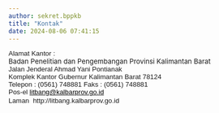 ```yaml
---
author: sekret.bppkb
title: "Kontak"
date: 2024-08-06 07:41:15
---
```

<p style="margin: 0cm; text-align: left;"><span style="font-family: Arial, sans-serif; font-size: 10pt;"><span style="vertical-align: inherit;"><span style="vertical-align: inherit;"><span style="vertical-align: inherit;"><span style="vertical-align: inherit;"><span style="vertical-align: inherit;"><span style="vertical-align: inherit;">Alamat Kantor :</span></span></span></span></span></span></span></p>

<p style="margin: 0cm; text-align: left;"><span style="vertical-align: inherit; font-size: 10pt;"><span style="vertical-align: inherit;"><span style="vertical-align: inherit;"><span style="vertical-align: inherit;"><span style="vertical-align: inherit;"><span style="vertical-align: inherit;">Badan Penelitian dan Pengembangan Provinsi Kalimantan Barat</span></span></span></span></span></span></p>

<p style="margin: 0cm; text-align: left;"><span style="font-family: Arial, sans-serif; font-size: 10pt;"><span style="vertical-align: inherit;"><span style="vertical-align: inherit;"><span style="vertical-align: inherit;"><span style="vertical-align: inherit;"><span style="vertical-align: inherit;"><span style="vertical-align: inherit;">Jalan Jenderal Ahmad Yani Pontianak</span></span></span></span></span></span></span></p>

<p style="margin: 0cm; text-align: left;"><span style="font-size: 10pt;"><span style="font-family: Arial, sans-serif;"><span style="vertical-align: inherit;"><span style="vertical-align: inherit;"><span style="vertical-align: inherit;"><span style="vertical-align: inherit;"><span style="vertical-align: inherit;"><span style="vertical-align: inherit;">Komplek Kantor Gubernur Kalimantan Barat 78124</span></span></span></span></span></span></span></span></p>

<p style="margin: 0cm; text-align: left;"><span style="font-size: 10pt;"><span style="font-family: Arial, sans-serif;"><span style="vertical-align: inherit;"><span style="vertical-align: inherit;"><span style="vertical-align: inherit;"><span style="vertical-align: inherit;"><span style="vertical-align: inherit;"><span style="vertical-align: inherit;">Telepon : (0561) 748881 </span></span></span></span></span></span></span><span style="vertical-align: inherit;"><span style="font-family: Arial, sans-serif;"><span style="vertical-align: inherit;"><span style="vertical-align: inherit;"><span style="vertical-align: inherit;"><span style="vertical-align: inherit;"><span style="vertical-align: inherit;">Faks : (0561) 748881</span></span></span></span></span></span></span><span style="font-family: Arial, sans-serif;">&nbsp;&nbsp;&nbsp;</span></span></p>

<p style="margin: 0cm; text-align: left;"><span style="font-size: 10pt;"><span style="font-family: Arial, sans-serif;"><span style="vertical-align: inherit;"><span style="vertical-align: inherit;"><span style="vertical-align: inherit;"><span style="vertical-align: inherit;"><span style="vertical-align: inherit;"><span style="vertical-align: inherit;">Pos-el </span></span></span></span></span></span></span><span style="vertical-align: inherit;"><a href="mailto:litbang@kalbarprov.go.id"><span lang="IN" style="font-family: Arial, sans-serif; color: black;"><span style="vertical-align: inherit;"><span style="vertical-align: inherit;"><span style="vertical-align: inherit;"><span style="vertical-align: inherit;"><span style="vertical-align: inherit;">litbang@kalbarprov.go.id</span></span></span></span></span></span></a><span style="font-family: Arial, sans-serif;"><span style="vertical-align: inherit;"><span style="vertical-align: inherit;"><span style="vertical-align: inherit;"> </span></span></span></span></span></span></p>

<p style="margin: 0cm; text-align: left;"><span style="font-size: 12pt;"><span style="font-size: 10pt;"><span style="vertical-align: inherit;"><span style="font-family: Arial, sans-serif;"><span style="vertical-align: inherit;"><span style="vertical-align: inherit;"><span style="vertical-align: inherit;"><span style="vertical-align: inherit;"><span style="vertical-align: inherit;">Laman </span></span></span></span></span></span><span lang="IN" style="font-family: Arial, sans-serif;"><span style="vertical-align: inherit;"><span style="vertical-align: inherit;"><span style="vertical-align: inherit;"><span style="vertical-align: inherit;"><span style="vertical-align: inherit;">&nbsp;http://litbang.kalbarprov.go.id</span></span></span></span></span></span></span><span style="font-family: Arial, sans-serif;">&nbsp;</span></span><span class="MsoHyperlink"><span style="font-family: Arial, sans-serif;"><span style="font-size: 10pt;">&nbsp;&nbsp;&nbsp;</span>&nbsp;</span></span></span></p>

<p style="margin: 0cm; line-height: 1.1; text-align: center;">&nbsp;</p>
